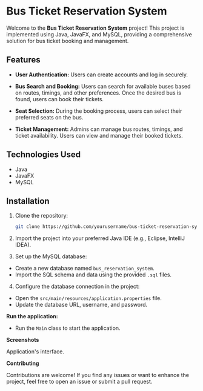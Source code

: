 # Bus Ticket Reservation System

Welcome to the **Bus Ticket Reservation System** project! This project is implemented using Java, JavaFX, and MySQL, providing a comprehensive solution for bus ticket booking and management.

## Features

- **User Authentication:** Users can create accounts and log in securely.

- **Bus Search and Booking:** Users can search for available buses based on routes, timings, and other preferences. Once the desired bus is found, users can book their tickets.

- **Seat Selection:** During the booking process, users can select their preferred seats on the bus.

- **Ticket Management:** Admins can manage bus routes, timings, and ticket availability. Users can view and manage their booked tickets.

## Technologies Used

- Java
- JavaFX
- MySQL

## Installation

1. Clone the repository:

   ```bash
   git clone https://github.com/yourusername/bus-ticket-reservation-system.git

2. Import the project into your preferred Java IDE (e.g., Eclipse, IntelliJ IDEA).

3. Set up the MySQL database:
  - Create a new database named `bus_reservation_system`.
  - Import the SQL schema and data using the provided `.sql` files.

4. Configure the database connection in the project:
  - Open the `src/main/resources/application.properties` file.
  - Update the database URL, username, and password.

**Run the application:**

- Run the `Main` class to start the application.

**Screenshots**

Application's interface.

**Contributing**

Contributions are welcome! If you find any issues or want to enhance the project, feel free to open an issue or submit a pull request.
